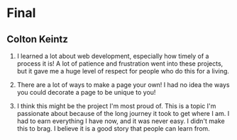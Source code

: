 # Final
## Colton Keintz
1. I learned a lot about web development, especially how timely of a process it is! A lot of patience and frustration went into these projects, but it gave me a huge level of respect for people who do this for a living.<p>
2. There are a lot of ways to make a page your own! I had no idea the ways you could decorate a page to be unique to you!<p>
3. I think this might be the project I'm most proud of. This is a topic I'm passionate about because of the long journey it took to get where I am. I had to earn everything I have now, and it was never easy. I didn't make this to brag. I believe it is a good story that people can learn from.
